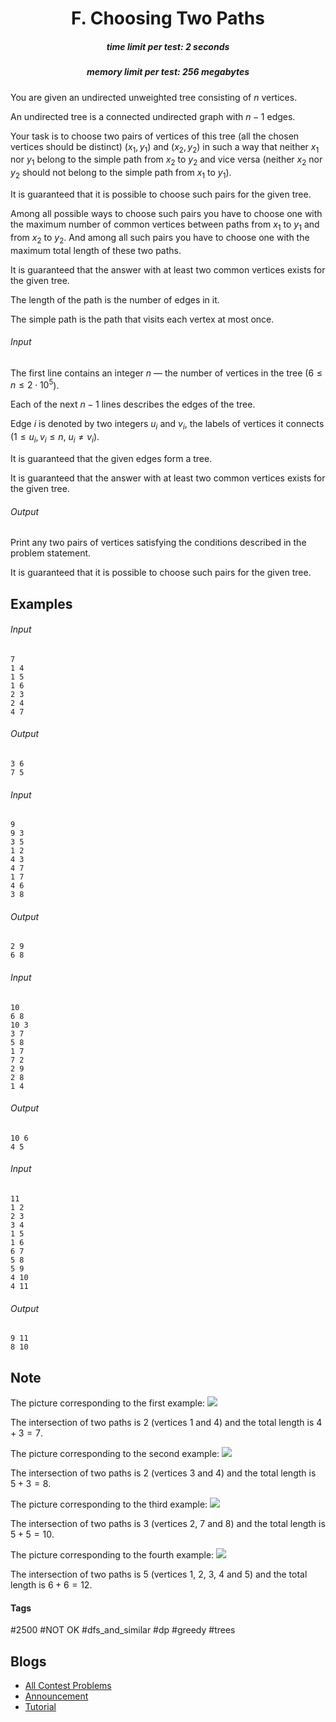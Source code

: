 <h1 style='text-align: center;'> F. Choosing Two Paths</h1>

<h5 style='text-align: center;'>time limit per test: 2 seconds</h5>
<h5 style='text-align: center;'>memory limit per test: 256 megabytes</h5>

You are given an undirected unweighted tree consisting of $n$ vertices.

An undirected tree is a connected undirected graph with $n - 1$ edges.

Your task is to choose two pairs of vertices of this tree (all the chosen vertices should be distinct) $(x_1, y_1)$ and $(x_2, y_2)$ in such a way that neither $x_1$ nor $y_1$ belong to the simple path from $x_2$ to $y_2$ and vice versa (neither $x_2$ nor $y_2$ should not belong to the simple path from $x_1$ to $y_1$).

It is guaranteed that it is possible to choose such pairs for the given tree.

Among all possible ways to choose such pairs you have to choose one with the maximum number of common vertices between paths from $x_1$ to $y_1$ and from $x_2$ to $y_2$. And among all such pairs you have to choose one with the maximum total length of these two paths.

It is guaranteed that the answer with at least two common vertices exists for the given tree.

The length of the path is the number of edges in it.

The simple path is the path that visits each vertex at most once.

###### Input

The first line contains an integer $n$ — the number of vertices in the tree ($6 \le n \le 2 \cdot 10^5$).

Each of the next $n - 1$ lines describes the edges of the tree.

Edge $i$ is denoted by two integers $u_i$ and $v_i$, the labels of vertices it connects ($1 \le u_i, v_i \le n$, $u_i \ne v_i$).

It is guaranteed that the given edges form a tree.

It is guaranteed that the answer with at least two common vertices exists for the given tree.

###### Output

Print any two pairs of vertices satisfying the conditions described in the problem statement.

It is guaranteed that it is possible to choose such pairs for the given tree.

## Examples

###### Input


```text
7  
1 4  
1 5  
1 6  
2 3  
2 4  
4 7  

```
###### Output


```text
3 6  
7 5  

```
###### Input


```text
9  
9 3  
3 5  
1 2  
4 3  
4 7  
1 7  
4 6  
3 8  

```
###### Output


```text
2 9  
6 8  

```
###### Input


```text
10  
6 8  
10 3  
3 7  
5 8  
1 7  
7 2  
2 9  
2 8  
1 4  

```
###### Output


```text
10 6  
4 5  

```
###### Input


```text
11  
1 2  
2 3  
3 4  
1 5  
1 6  
6 7  
5 8  
5 9  
4 10  
4 11  

```
###### Output


```text
9 11  
8 10  

```
## Note

The picture corresponding to the first example: ![](images/061b9a7f2795fb8fd95c5b77fadee6b5d68421e7.png)

The intersection of two paths is $2$ (vertices $1$ and $4$) and the total length is $4 + 3 = 7$.

The picture corresponding to the second example: ![](images/0d8381ba1e461d76e9122cb1ef976e47ee9f4433.png)

The intersection of two paths is $2$ (vertices $3$ and $4$) and the total length is $5 + 3 = 8$.

The picture corresponding to the third example: ![](images/27a447855995ba2886f30dfb46d0e1d3367b3ca7.png)

The intersection of two paths is $3$ (vertices $2$, $7$ and $8$) and the total length is $5 + 5 = 10$.

The picture corresponding to the fourth example: ![](images/aa7bd6634ff1c9a3efe0c237841d1f57c9d16de1.png)

The intersection of two paths is $5$ (vertices $1$, $2$, $3$, $4$ and $5$) and the total length is $6 + 6 = 12$.



#### Tags 

#2500 #NOT OK #dfs_and_similar #dp #greedy #trees 

## Blogs
- [All Contest Problems](../Educational_Codeforces_Round_53_(Rated_for_Div._2).md)
- [Announcement](../blogs/Announcement.md)
- [Tutorial](../blogs/Tutorial.md)
